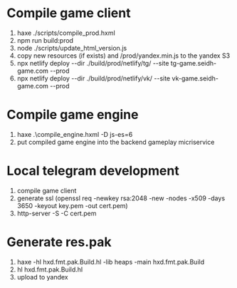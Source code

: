 # Compile game client
1) haxe ./scripts/compile_prod.hxml
2) npm run build:prod
3) node ./scripts/update_html_version.js
4) copy new resources (if exists) and /prod/yandex.min.js to the yandex S3
5) npx netlify deploy --dir ./build/prod/netlify/tg/ --site tg-game.seidh-game.com --prod
6) npx netlify deploy --dir ./build/prod/netlify/vk/ --site vk-game.seidh-game.com --prod

# Compile game engine
1) haxe .\compile_engine.hxml -D js-es=6
2) put compiled game engine into the backend gameplay micriservice

# Local telegram development
1) compile game client
2) generate ssl (openssl req -newkey rsa:2048 -new -nodes -x509 -days 3650 -keyout key.pem -out cert.pem)
3) http-server -S -C cert.pem

# Generate res.pak
1) haxe -hl hxd.fmt.pak.Build.hl -lib heaps -main hxd.fmt.pak.Build
2) hl hxd.fmt.pak.Build.hl
3) upload to yandex